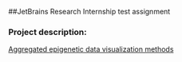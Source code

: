 ##JetBrains Research Internship test assignment
### Project description:
[Aggregated epigenetic data visualization methods](https://internship.jetbrains.com/projects/1000/?tab=project)
